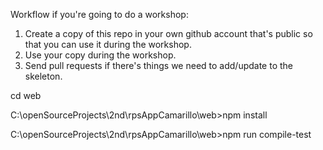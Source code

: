 Workflow if you're going to do a workshop: 

1. Create a copy of this repo in your own github account that's public so that you can use it during the workshop.
2. Use your copy during the workshop.
3. Send pull requests if there's things we need to add/update to the skeleton.


cd web

C:\openSourceProjects\2nd\rpsAppCamarillo\web>npm install

C:\openSourceProjects\2nd\rpsAppCamarillo\web>npm run compile-test


